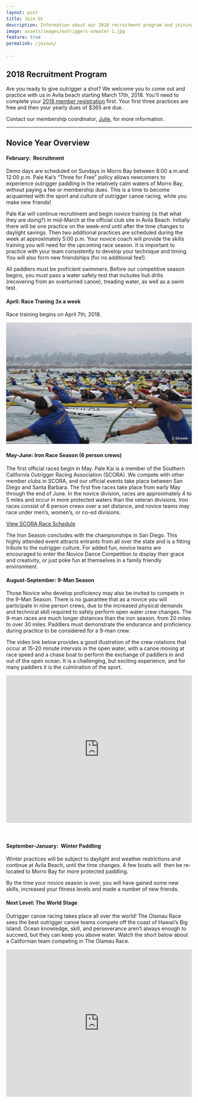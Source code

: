```yaml
---
layout: post
title: Join Us
description: Information about our 2018 recruitment program and joining Pale Kai Outrigger
image: assets/images/outriggers-onwater-1.jpg
feature: true
permalink: /joinus/

---
```


<h2>2018 Recruitment Program</h2>
<p>Are you ready to give outrigger a shot? We welcome you to come out and practice with us in Avila beach starting March 17th, 2018. You'll need to complete your <a href="/members/registration/">2018 member registration</a> first. Your first three practices are free and then your yearly dues of $365 are due.</p>

<p>Contact our membership coordinator, <a href="mailto:membership@palekai.org">Julie</a>, for more information.


<!--
<p>Are you ready to give outrigger a shot? Or perhaps come back after a few years off? Then make sure to <strong><a href="https://www.facebook.com/events/380870532360036/">RSVP on our Facebook Event page</a></strong>. You'll meet weekly in Morro Bay to learn the basics of outrigger paddling, get on the water, and meet your future team mates. 
</p>
<p>The first three paddles are free. After that a $100 deposit towards your yearly dues is due.</p>
<p>To sign up for our 2018 Recruitment Program, head over to our facebook event page. </p>
<a href="https://www.facebook.com/events/380870532360036/" class="button">Sign Up</a>

<div class="table-wrapper">
			<table class="alt">
				<tbody>
					<tr>
						<td>January 21, 2018</td>
						<td>Coleman Beach, Morro Bay</td>
					</tr>
					<tr>
						<td>January 28, 2018</td>
						<td>Coleman Beach, Morro Bay</td>
					</tr>
					<tr>
						<td>February 4, 2018</td>
						<td>Coleman Beach, Morro Bay</td>
					</tr>
					<tr>
						<td>February 11, 2018</td>
						<td>Coleman Beach, Morro Bay</td>
					</tr>
				</tbody>
			</table>
		</div>
-->
<hr class="major" />


<h2>Novice Year Overview</h2>
<h4>February:  Recruitment </h4>

<p>Demo days are scheduled on Sundays in Morro Bay between 8:00 a.m.and 12:00 p.m. Pale Kai’s “Three for Free” policy allows newcomers to experience outrigger paddling in the relatively calm waters of Morro Bay, without paying a fee or membership dues. This is a time to become acquainted with the sport and culture of outrigger canoe racing, while you make new friends!</p>



<p>Pale Kai will continue recruitment and begin novice training (is that what they are doing?) in mid-March at the official club site in Avila Beach. Initially there will be one practice on the week-end until after the time changes to daylight savings. Then two additional practices are scheduled during the week at approximately 5:00 p.m.   Your novice coach will provide the skills training you will need for the upcoming race season.  It is important to practice with your team consistently to develop your technique and timing.  You will also form new friendships (for no additional fee!).</p>



<p>All paddlers must be proficient swimmers. Before our competitive season begins, you must pass a water safety test that includes huli drills (recovering from an overturned canoe), treading water, as well as a swim test.</p>


<h4>April: Race Traning 3x a week</h4>
<p>Race training begins on April 7th, 2018.</p>

<img src="/assets/images/outrigger-race-1.jpg" class="image right">

<h4>May-June: Iron Race Season (6 person crews)</h4>
<p>
The first official races begin in May.  Pale Kai is a member of the Southern California Outrigger Racing Association (SCORA).  We compete with other member clubs in SCORA, and our official events take place between San Diego and Santa Barbara. The first five races take place from early May through the end of June.  In the novice division, races are approximately 4 to 5 miles and occur in more protected waters than the veteran divisions.   Iron races consist of 6 person crews over a set distance, and novice teams may race under men’s, women’s, or co-ed divisions.
</p>
<a href="http://www.scora.org/race-schedule/" target="_blank" class="button">View SCORA Race Schedule</a>
<p>The Iron Season concludes with the championships in San Diego. This highly attended event attracts entrants from all over the state and is a fitting tribute to the outrigger culture. For added fun, novice teams are encouraged to enter the Novice Dance Competition to display their grace and creativity, or just poke fun at themselves in a family friendly environment.
</p>
<h4>August-September: 9-Man Season</h4>
<p>
Those Novice who develop proficiency may also be invited to compete in the 9-Man Season.  There is no guarantee that as a novice you will participate in nine person crews, due to the increased physical demands and technical skill required to safely perform open water crew changes.  The 9-man races are much longer distances than the iron season, from 20 miles to over 30 miles. Paddlers must demonstrate the endurance and proficiency during practice to be considered for a 9-man crew.
</p>
<p>
The video link below provides a good illustration of the crew rotations that occur at 15-20 minute intervals in the open water, with a canoe moving at race speed and a chase boat to perform the exchange of paddlers in and out of the open ocean.  It is a challenging, but exciting experience, and for many paddlers it is the culmination of the sport.
</p>

<iframe width="100%" height="400" src="https://www.youtube.com/embed/4R1pwH9XoRs" frameborder="0" allowfullscreen></iframe>
<p>&nbsp;</p>
<h4>September-January:  Winter Paddling</h4>
<p>Winter practices will be subject to daylight and weather restrictions and continue at Avila Beach, until the time changes. A few boats will  then be re-located to Morro Bay for more protected paddling.  
</p>
<p>By the time your novice season is over, you will have gained some new skills, increased your fitness levels and made a number of new friends.
</p>



<h4>Next Level: The World Stage</h4>

<p>Outrigger canoe racing takes place all over the world! The Olamau Race sees the best outrigger canoe teams compete off the coast of Hawaii’s Big Island. Ocean knowledge, skill, and perseverance aren’t always enough to succeed, but they can keep you above water. Watch the short below about a Californian team competing in The Olamau Race.</p>
<iframe width="100%" height="400" src="https://www.youtube.com/embed/u-lGBRTvQzU" frameborder="0" allowfullscreen></iframe>



